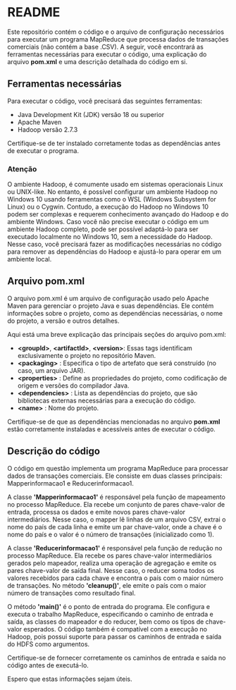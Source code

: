 # README

Este repositório contém o código e o arquivo de configuração necessários para executar um programa MapReduce que processa dados de transações comerciais (não contém a base .CSV). A seguir, você encontrará as ferramentas necessárias para executar o código, uma explicação do arquivo **pom.xml** e uma descrição detalhada do código em si.

## Ferramentas necessárias

Para executar o código, você precisará das seguintes ferramentas:

* Java Development Kit (JDK) versão 18 ou superior
* Apache Maven
* Hadoop versão 2.7.3
  
Certifique-se de ter instalado corretamente todas as dependências antes de executar o programa.

### Atenção
O ambiente Hadoop, é comumente usado em sistemas operacionais Linux ou UNIX-like. No entanto, é possível configurar um ambiente Hadoop no Windows 10 usando ferramentas como o WSL (Windows Subsystem for Linux) ou o Cygwin. Contudo, a execução do Hadoop no Windows 10 podem ser complexas e requerem conhecimento avançado do Hadoop e do ambiente Windows.
Caso você não precise executar o código em um ambiente Hadoop completo, pode ser possível adaptá-lo para ser executado localmente no Windows 10, sem a necessidade do Hadoop. Nesse caso, você precisará fazer as modificações necessárias no código para remover as dependências do Hadoop e ajustá-lo para operar em um ambiente local.

## Arquivo pom.xml
O arquivo pom.xml é um arquivo de configuração usado pelo Apache Maven para gerenciar o projeto Java e suas dependências. Ele contém informações sobre o projeto, como as dependências necessárias, o nome do projeto, a versão e outros detalhes.

Aqui está uma breve explicação das principais seções do arquivo pom.xml:

* **\<groupId>**, **\<artifactId>**, **\<version>**: Essas tags identificam exclusivamente o projeto no repositório Maven.
* **\<packaging>** : Especifica o tipo de artefato que será construído (no caso, um arquivo JAR).
* **\<properties>** : Define as propriedades do projeto, como codificação de origem e versões do compilador Java.
* **\<dependencies>** : Lista as dependências do projeto, que são bibliotecas externas necessárias para a execução do código.
* **\<name>** : Nome do projeto.

Certifique-se de que as dependências mencionadas no arquivo **pom.xml** estão corretamente instaladas e acessíveis antes de executar o código.

## Descrição do código

O código em questão implementa um programa MapReduce para processar dados de transações comerciais. Ele consiste em duas classes principais: Mapperinformacao1 e Reducerinformacao1.

A classe **'Mapperinformacao1'** é responsável pela função de mapeamento no processo MapReduce. Ela recebe um conjunto de pares chave-valor de entrada, processa os dados e emite novos pares chave-valor intermediários. Nesse caso, o mapper lê linhas de um arquivo CSV, extrai o nome do país de cada linha e emite um par chave-valor, onde a chave é o nome do país e o valor é o número de transações (inicializado como 1).

A classe **'Reducerinformacao1'** é responsável pela função de redução no processo MapReduce. Ela recebe os pares chave-valor intermediários gerados pelo mapeador, realiza uma operação de agregação e emite os pares chave-valor de saída final. Nesse caso, o reducer soma todos os valores recebidos para cada chave e encontra o país com o maior número de transações. No método **'cleanup()'**, ele emite o país com o maior número de transações como resultado final.

O método **'main()'** é o ponto de entrada do programa. Ele configura e executa o trabalho MapReduce, especificando o caminho de entrada e saída, as classes do mapeador e do reducer, bem como os tipos de chave-valor esperados.
O código também é compatível com a execução no Hadoop, pois possui suporte para passar os caminhos de entrada e saída do HDFS como argumentos.

Certifique-se de fornecer corretamente os caminhos de entrada e saída no código antes de executá-lo.

Espero que estas informações sejam úteis.
